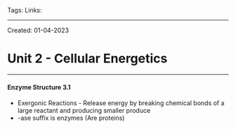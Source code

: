 Tags:
Links: 

---
Created: 01-04-2023
# Unit 2 - Cellular Energetics
---

#### Enzyme Structure 3.1
####
- Exergonic Reactions - Release energy by breaking chemical bonds of a large reactant and producing smaller produce
- -ase suffix is enzymes (Are proteins)
